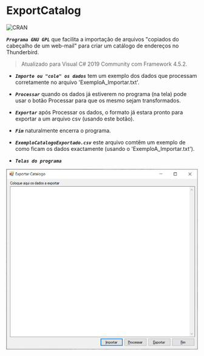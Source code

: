 # ExportCatalog

![CRAN](https://img.shields.io/badge/%20LICENSE%20-GPL%203-blue.svg?style=for-the-badge)

***```Programa GNU GPL```*** que facilita a importação de arquivos "copiados do cabeçalho de um web-mail" para criar um catálogo de endereços no Thunderbird.  
> Atualizado para Visual C# 2019 Community com Framework 4.5.2.

* ***```Importe ou "cole" os dados```*** tem um exemplo dos dados que processam corretamente no arquivo 'ExemploA_Importar.txt'.  

* ***```Processar```*** quando os dados já estiverem no programa (na tela) pode usar o botão Processar para que os mesmo sejam transformados.  

* ***```Exportar```*** após Processar os dados, o formato já estara pronto para exportar a um arquivo csv (usando este botão).  

* ***```Fim```*** naturalmente encerra o programa.  

* ***```ExemploCatalogoExportado.csv```*** este arquivo comtêm um exemplo de como ficam os dados exactamente (usando o 'ExemploA_Importar.txt').  

* ***```Telas do programa```***

![TelaInicial](img/tela-inicial.png)

